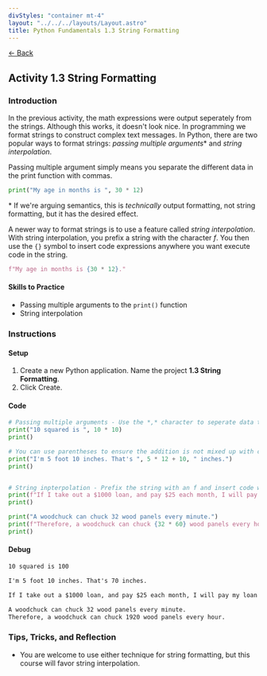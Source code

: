 ```yaml
---
divStyles: "container mt-4"
layout: "../../../layouts/Layout.astro"
title: Python Fundamentals 1.3 String Formatting
---
```


[← Back](/python-fundamentals/)

## Activity 1.3 String Formatting

### Introduction

In the previous activity, the math expressions were output seperately from the strings. Although this works, it doesn't look nice. In programming we format strings to construct complex text messages. In Python, there are two popular ways to format strings: _passing multiple arguments_\* and _string interpolation_.

Passing multiple argument simply means you separate the different data in the print function with commas.

```python
print("My age in months is ", 30 * 12)
```

\* If we're arguing semantics, this is _technically_ output formatting, not string formatting, but it has the desired effect.

A newer way to format strings is to use a feature called _string interpolation_. With string interpolation, you prefix a string with the character _f_. You then use the `{}` symbol to insert code expressions anywhere you want execute code in the string.

```python
f"My age in months is {30 * 12}."
```

#### Skills to Practice

- Passing multiple arguments to the `print()` function
- String interpolation

### Instructions

#### Setup

1. Create a new Python application. Name the project **1.3 String Formatting**.
2. Click Create.

#### Code

```python
# Passing multiple arguments - Use the *,* character to seperate data that you want to put together.
print("10 squared is ", 10 * 10)
print()

# You can use parentheses to ensure the addition is not mixed up with concatenation.
print("I'm 5 foot 10 inches. That's ", 5 * 12 + 10, " inches.")
print()


# String inpterpolation - Prefix the string with an f and insert code within { }.
print(f"If I take out a $1000 loan, and pay $25 each month, I will pay my loan off in {1000 / 25} months.")
print()

print("A woodchuck can chuck 32 wood panels every minute.")
print(f"Therefore, a woodchuck can chuck {32 * 60} wood panels every hour.")
print()
```

#### Debug

```txt
10 squared is 100

I'm 5 foot 10 inches. That's 70 inches.

If I take out a $1000 loan, and pay $25 each month, I will pay my loan off in 40.0 months.

A woodchuck can chuck 32 wood panels every minute.
Therefore, a woodchuck can chuck 1920 wood panels every hour.
```

### Tips, Tricks, and Reflection

- You are welcome to use either technique for string formatting, but this course will favor string interpolation.
